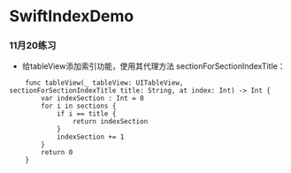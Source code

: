 # SwiftIndexDemo
### 11月20练习
* 给tableView添加索引功能，使用其代理方法 sectionForSectionIndexTitle：
```
    func tableView(_ tableView: UITableView, sectionForSectionIndexTitle title: String, at index: Int) -> Int {
        var indexSection : Int = 0
        for i in sections {
            if i == title {
                return indexSection
            }
            indexSection += 1
        }
        return 0
    }
```
